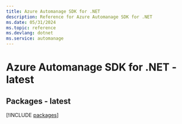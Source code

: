 ```yaml
---
title: Azure Automanage SDK for .NET
description: Reference for Azure Automanage SDK for .NET
ms.date: 05/31/2024
ms.topic: reference
ms.devlang: dotnet
ms.service: automanage
---
```

# Azure Automanage SDK for .NET - latest
## Packages - latest
[!INCLUDE [packages](automanage-index.md)]